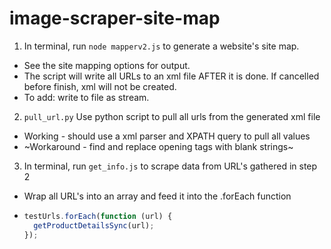# image-scraper-site-map

1. In terminal, run `node mapperv2.js` to generate a website's site map.
  * See the site mapping options for output. 
  * The script will write all URLs to an xml file AFTER it is done. If cancelled before finish, xml will not be created.
  * To add: write to file as stream.

2. `pull_url.py` Use python script to pull all urls from the generated xml file
  * Working - should use a xml parser and XPATH query to pull all values
  * ~Workaround - find and replace opening tags with blank strings~

3. In terminal, run `get_info.js` to scrape data from URL's gathered in step 2
  * Wrap all URL's into an array and feed it into the .forEach function
  * ```javascript
    testUrls.forEach(function (url) {
      getProductDetailsSync(url);
    });
    ```
